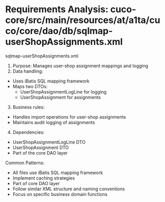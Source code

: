 # Requirements Analysis: cuco-core/src/main/resources/at/a1ta/cuco/core/dao/db/sqlmap-userShopAssignments.xml

sqlmap-userShopAssignments.xml
1. Purpose: Manages user-shop assignment mappings and logging
2. Data handling:
- Uses iBatis SQL mapping framework
- Maps two DTOs:
  * UserShopAssignmentLogLine for logging
  * UserShopAssignment for assignments
3. Business rules:
- Handles import operations for user-shop assignments
- Maintains audit logging of assignments
4. Dependencies:
- UserShopAssignmentLogLine DTO
- UserShopAssignment DTO
- Part of the core DAO layer

Common Patterns:
- All files use iBatis SQL mapping framework
- Implement caching strategies
- Part of core DAO layer
- Follow similar XML structure and naming conventions
- Focus on specific business domain functions